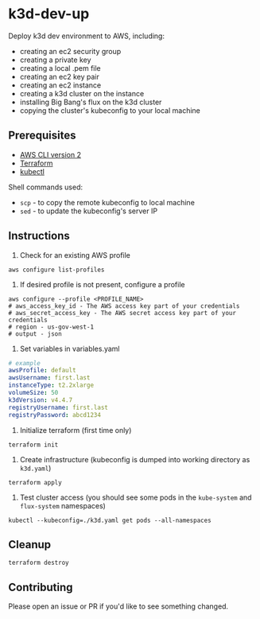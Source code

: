 # k3d-dev-up

Deploy k3d dev environment to AWS, including:

- creating an ec2 security group
- creating a private key
- creating a local .pem file
- creating an ec2 key pair
- creating an ec2 instance
- creating a k3d cluster on the instance
- installing Big Bang's flux on the k3d cluster
- copying the cluster's kubeconfig to your local machine

## Prerequisites

- [AWS CLI version 2](https://docs.aws.amazon.com/cli/latest/userguide/install-cliv2.html)
- [Terraform](https://www.terraform.io/downloads.html)
- [kubectl](https://kubernetes.io/docs/tasks/tools/#kubectl)

Shell commands used:

- `scp` - to copy the remote kubeconfig to local machine
- `sed` - to update the kubeconfig's server IP

## Instructions

1. Check for an existing AWS profile

```shell
aws configure list-profiles
```

1. If desired profile is not present, configure a profile

```shell
aws configure --profile <PROFILE_NAME>
# aws_access_key_id - The AWS access key part of your credentials
# aws_secret_access_key - The AWS secret access key part of your credentials
# region - us-gov-west-1
# output - json
```

1. Set variables in variables.yaml

```yaml
# example
awsProfile: default
awsUsername: first.last
instanceType: t2.2xlarge
volumeSize: 50
k3dVersion: v4.4.7
registryUsername: first.last
registryPassword: abcd1234
```

1. Initialize terraform (first time only)

```shell
terraform init
```

1. Create infrastructure (kubeconfig is dumped into working directory as `k3d.yaml`)

```shell
terraform apply
```

1. Test cluster access (you should see some pods in the `kube-system` and `flux-system` namespaces)

```shell
kubectl --kubeconfig=./k3d.yaml get pods --all-namespaces
```

## Cleanup

```shell
terraform destroy
```

## Contributing

Please open an issue or PR if you'd like to see something changed.
